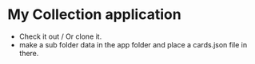 # My Collection application

- Check it out / Or clone it.
- make a sub folder data in the app folder and place a cards.json file in there.

